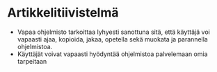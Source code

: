 # Artikkelitiivistelmä

- Vapaa ohjelmisto tarkoittaa lyhyesti sanottuna sitä, että käyttäjä voi vapaasti ajaa, kopioida, jakaa, opetella sekä muokata ja parannella ohjelmistoa.
- Käyttäjät voivat vapaasti hyödyntää ohjelmistoa palvelemaan omia tarpeitaan
